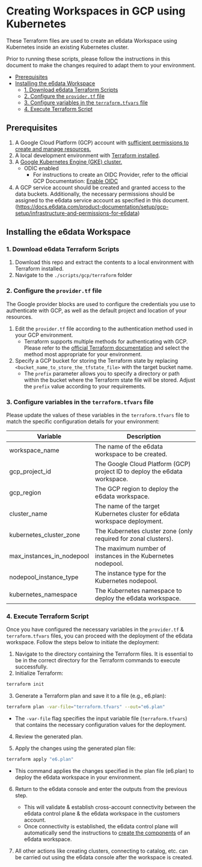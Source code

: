 # Creating Workspaces in GCP using Kubernetes <!-- omit in toc -->

These Terraform files are used to create an e6data Workspace using Kubernetes inside an existing Kubernetes cluster.

Prior to running these scripts, please follow the instructions in this document to make the changes required to adapt them to your environment.

- [Prerequisites](#prerequisites)
- [Installing the e6data Workspace](#installing-the-e6data-workspace)
  - [1. Download e6data Terraform Scripts](#1-download-e6data-terraform-scripts)
  - [2. Configure the `provider.tf` file](#2-configure-the-providertf-file)
  - [3. Configure variables in the `terraform.tfvars` file](#3-configure-variables-in-the-terraformtfvars-file)
  - [4. Execute Terraform Script](#4-execute-terraform-script)

## Prerequisites
1. A Google Cloud Platform (GCP) account with [sufficient permissions to create and manage resources.](https://docs.e6data.com/product-documentation/workspaces/creating-workspaces-in-gcp#deployment-overview-and-resource-provisioning)
2. A local development environment with [Terraform installed](https://docs.e6data.com/product-documentation/workspaces/creating-workspaces-in-gcp#installing-terraform).
3. A [Google Kubernetes Engine (GKE) cluster.](https://docs.e6data.com/product-documentation/workspaces/creating-workspaces-in-gcp#creating-a-gke-cluster-optional)
   - ODIC enabled
     - For instructions to create an OIDC Provider, refer to the official GCP Documentation: [Enable OIDC](https://cloud.google.com/kubernetes-engine/docs/how-to/oidc#enable-oidc)
4. A GCP service account should be created and granted access to the data buckets. Additionally, the necessary permissions should be assigned to the e6data service account as specified in this document. (https://docs.e6data.com/product-documentation/setup/gcp-setup/infrastructure-and-permissions-for-e6data)

## Installing the e6data Workspace

### 1. Download e6data Terraform Scripts

   1. Download this repo and extract the contents to a local environment with Terraform installed.
   2. Navigate to the `./scripts/gcp/terraform` folder

### 2. Configure the `provider.tf` file

The Google provider blocks are used to configure the credentials you use to authenticate with GCP, as well as the default project and location of your resources.

1. Edit the `provider.tf` file according to the authentication method used in your GCP environment.
   - Terraform supports multiple methods for authenticating with GCP. Please refer to the [official Terraform documentation](https://registry.terraform.io/providers/hashicorp/google/latest/docs/guides/provider_reference#authentication-configuration) and select the method most appropriate for your environment.
2. Specify a GCP bucket for storing the Terraform state by replacing `<bucket_name_to_store_the_tfstate_file>` with the target bucket name.
   - The `prefix` parameter allows you to specify a directory or path within the bucket where the Terraform state file will be stored. Adjust the `prefix` value according to your requirements.

### 3. Configure variables in the `terraform.tfvars` file

Please update the values of these variables in the `terraform.tfvars` file to match the specific configuration details for your environment:

| Variable                  | Description                                                                |
|---------------------------|----------------------------------------------------------------------------|
| workspace_name            | The name of the e6data workspace to be created.                            |
| gcp_project_id            | The Google Cloud Platform (GCP) project ID to deploy the e6data workspace. |
| gcp_region                | The GCP region to deploy the e6data workspace.                             |
| cluster_name              | The name of the target Kubernetes cluster for e6data workspace deployment. |
| kubernetes_cluster_zone   | The Kubernetes cluster zone (only required for zonal clusters).            |
| max_instances_in_nodepool | The maximum number of instances in the Kubernetes nodepool.                |
| nodepool_instance_type    | The instance type for the Kubernetes nodepool.                             |
| kubernetes_namespace      | The Kubernetes namespace to deploy the e6data workspace.                   |

### 4. Execute Terraform Script

Once you have configured the necessary variables in the `provider.tf` & `terraform.tfvars` files, you can proceed with the deployment of the e6data workspace. Follow the steps below to initiate the deployment:

1. Navigate to the directory containing the Terraform files. It is essential to be in the correct directory for the Terraform commands to execute successfully.
2. Initialize Terraform:

```bash
terraform init
```
3. Generate a Terraform plan and save it to a file (e.g., e6.plan):

```bash
terraform plan -var-file="terraform.tfvars" --out="e6.plan"
```

- The `-var-file` flag specifies the input variable file (`terraform.tfvars`) that contains the necessary configuration values for the deployment.

4. Review the generated plan.

5. Apply the changes using the generated plan file:

```bash
terraform apply "e6.plan"
```

   - This command applies the changes specified in the plan file (e6.plan) to deploy the e6data workspace in your environment.

6. Return to the e6data console and enter the outputs from the previous step.

   - This will validate & establish cross-account connectivity between the e6data control plane & the e6data workspace in the customers account.
   - Once connectivity is established, the e6data control plane will automatically send the instructions to [create the components](https://docs.e6data.com/product-documentation/workspaces/creating-workspaces-in-gcp#deployment-overview-and-resource-provisioning) of an e6data workspace.

7. All other actions like creating clusters, connecting to catalog, etc. can be carried out using the e6data console after the workspace is created.